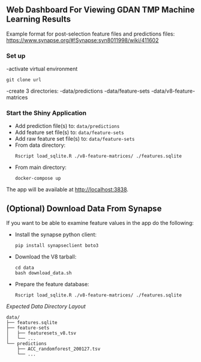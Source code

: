 ## Web Dashboard For Viewing GDAN TMP Machine Learning Results

Example format for post-selection feature files and predictions files:
https://www.synapse.org/#!Synapse:syn8011998/wiki/411602

### Set up
-activate virtual environment
  ```
  git clone url
  ```
-create 3 directories:
  -data/predictions
  -data/feature-sets
  -data/v8-feature-matrices

### Start the Shiny Application

- Add prediction file(s) to: `data/predictions`
- Add feature set file(s) to: `data/feature-sets`
- Add raw feature set file(s) to: `data/feature-sets`
- From data directory:
  ```
  Rscript load_sqlite.R ./v8-feature-matrices/ ./features.sqlite
  ```
- From main directory:
  ```
  docker-compose up
  ```

The app will be available at [http://localhost:3838](http://localhost:3838).

## (Optional) Download Data From Synapse

If you want to be able to examine feature values in the app do the following:

- Install the synapse python client: 
  ```
  pip install synapseclient boto3
  ```
- Download the V8 tarball: 

  ```
  cd data
  bash download_data.sh
  ```
- Prepare the feature database: 

  ```
  Rscript load_sqlite.R ./v8-feature-matrices/ ./features.sqlite
  ```

*Expected Data Directory Layout*

```
data/
├── features.sqlite
├── feature-sets
│   ├── featuresets_v8.tsv
│   └── ...
└── predictions
    ├── ACC_randomforest_200127.tsv
    └── ...
```
